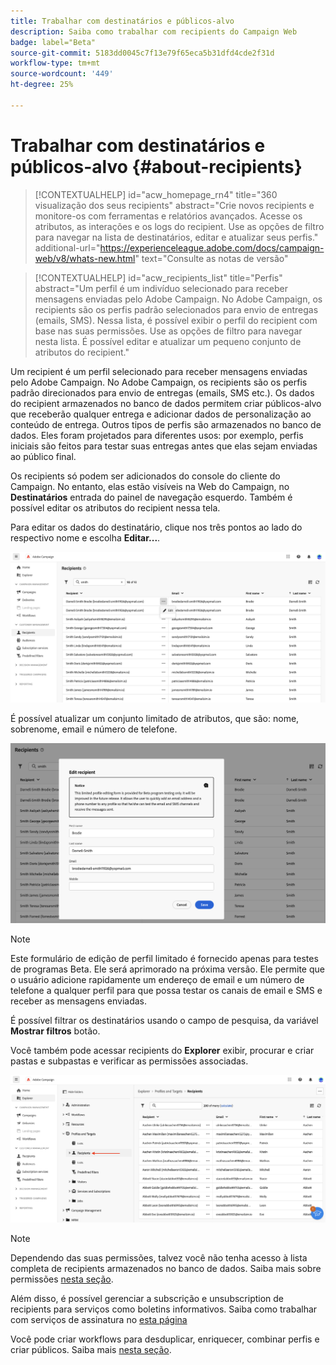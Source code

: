 ```yaml
---
title: Trabalhar com destinatários e públicos-alvo
description: Saiba como trabalhar com recipients do Campaign Web
badge: label="Beta"
source-git-commit: 5183dd0045c7f13e79f65eca5b31dfd4cde2f31d
workflow-type: tm+mt
source-wordcount: '449'
ht-degree: 25%

---
```


# Trabalhar com destinatários e públicos-alvo {#about-recipients}

>[!CONTEXTUALHELP]
>id="acw_homepage_rn4"
>title="360 visualização dos seus recipients"
>abstract="Crie novos recipients e monitore-os com ferramentas e relatórios avançados. Acesse os atributos, as interações e os logs do recipient. Use as opções de filtro para navegar na lista de destinatários, editar e atualizar seus perfis."
>additional-url="https://experienceleague.adobe.com/docs/campaign-web/v8/whats-new.html" text="Consulte as notas de versão"


>[!CONTEXTUALHELP]
>id="acw_recipients_list"
>title="Perfis"
>abstract="Um perfil é um indivíduo selecionado para receber mensagens enviadas pelo Adobe Campaign. No Adobe Campaign, os recipients são os perfis padrão selecionados para envio de entregas (emails, SMS). Nessa lista, é possível exibir o perfil do recipient com base nas suas permissões. Use as opções de filtro para navegar nesta lista. É possível editar e atualizar um pequeno conjunto de atributos do recipient."

Um recipient é um perfil selecionado para receber mensagens enviadas pelo Adobe Campaign. No Adobe Campaign, os recipients são os perfis padrão direcionados para envio de entregas (emails, SMS etc.). Os dados do recipient armazenados no banco de dados permitem criar públicos-alvo que receberão qualquer entrega e adicionar dados de personalização ao conteúdo de entrega. Outros tipos de perfis são armazenados no banco de dados. Eles foram projetados para diferentes usos: por exemplo, perfis iniciais são feitos para testar suas entregas antes que elas sejam enviadas ao público final.

Os recipients só podem ser adicionados do console do cliente do Campaign. No entanto, elas estão visíveis na Web do Campaign, no **Destinatários** entrada do painel de navegação esquerdo. Também é possível editar os atributos do recipient nessa tela.

Para editar os dados do destinatário, clique nos três pontos ao lado do respectivo nome e escolha **Editar...**.

![Editar um perfil de destinatário](assets/recipient-edit.png)

É possível atualizar um conjunto limitado de atributos, que são: nome, sobrenome, email e número de telefone.

![Atualizar um perfil de destinatário](assets/recipient-update.png)

>[!NOTE]
>
>Este formulário de edição de perfil limitado é fornecido apenas para testes de programas Beta. Ele será aprimorado na próxima versão. Ele permite que o usuário adicione rapidamente um endereço de email e um número de telefone a qualquer perfil para que possa testar os canais de email e SMS e receber as mensagens enviadas.

É possível filtrar os destinatários usando o campo de pesquisa, da variável **Mostrar filtros** botão.

Você também pode acessar recipients do **Explorer** exibir, procurar e criar pastas e subpastas e verificar as permissões associadas.

![Lista de destinatários na exibição do Explorer](assets/recipients-from-explorer.png)

>[!NOTE]
>
>Dependendo das suas permissões, talvez você não tenha acesso à lista completa de recipients armazenados no banco de dados. Saiba mais sobre permissões [nesta seção](../get-started/permissions.md).

Além disso, é possível gerenciar a subscrição e unsubscription de recipients para serviços como boletins informativos. Saiba como trabalhar com serviços de assinatura no [esta página](manage-services.md)

Você pode criar workflows para desduplicar, enriquecer, combinar perfis e criar públicos. Saiba mais [nesta seção](../workflows/gs-workflows.md).
